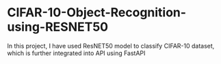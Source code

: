 # CIFAR-10-Object-Recognition-using-RESNET50
In this project, I have used ResNET50 model to classify CIFAR-10 dataset, which is further integrated into API using FastAPI
